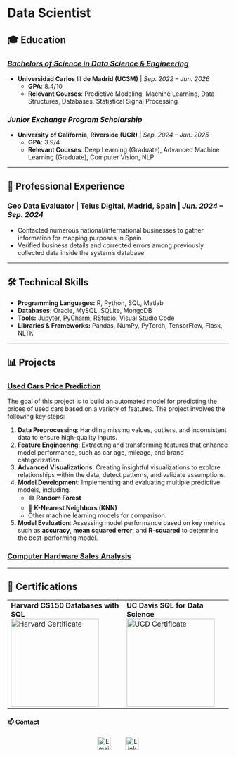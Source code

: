 #  Data Scientist

## 🎓 Education   
### [*Bachelors of Science in Data Science & Engineering*](https://www.uc3m.es/bachelor-degree/data-science)           
- **Universidad Carlos III de Madrid (UC3M)** | *Sep. 2022 – Jun. 2026*  
  - **GPA**: 8.4/10  
  - **Relevant Courses**: Predictive Modeling, Machine Learning, Data Structures, Databases, Statistical Signal Processing
    
### *Junior Exchange Program Scholarship*
- **University of California, Riverside (UCR)** | *Sep. 2024 – Jun. 2025*  
  - **GPA**: 3.9/4  
  - **Relevant Courses**: Deep Learning (Graduate), Advanced Machine Learning (Graduate), Computer Vision, NLP  

---

## 💼 Professional Experience  
### **Geo Data Evaluator** | Telus Digital, Madrid, Spain | *Jun. 2024 – Sep. 2024*  
- Contacted numerous national/international businesses to gather information for mapping purposes in Spain  
- Verified business details and corrected errors among previously collected data inside the system’s database  

---

## 🛠️ Technical Skills  
- **Programming Languages:** R, Python, SQL, Matlab  
- **Databases:** Oracle, MySQL, SQLite, MongoDB  
- **Tools:** Jupyter, PyCharm, RStudio, Visual Studio Code  
- **Libraries & Frameworks:** Pandas, NumPy, PyTorch, TensorFlow, Flask, NLTK  

---

## 📊 Projects  
### [Used Cars Price Prediction](https://github.com/LaurenGallego/Used-Cars-Price-Prediction)  
The goal of this project is to build an automated model for predicting the prices of used cars based on a variety of features. The project involves the following key steps:

1. **Data Preprocessing**: Handling missing values, outliers, and inconsistent data to ensure high-quality inputs.
2. **Feature Engineering**: Extracting and transforming features that enhance model performance, such as car age, mileage, and brand categorization.
3. **Advanced Visualizations**: Creating insightful visualizations to explore relationships within the data, detect patterns, and validate assumptions.
4. **Model Development**: Implementing and evaluating multiple predictive models, including:
   - 🟢 **Random Forest**
   - 🔵 **K-Nearest Neighbors (KNN)**
   - Other machine learning models for comparison.
5. **Model Evaluation**: Assessing model performance based on key metrics such as **accuracy**, **mean squared error**, and **R-squared** to determine the best-performing model.

### [Computer Hardware Sales Analysis](https://github.com/LaurenGallego/Computer-Hardware-Sales-Analysis-PowerBI-Report)

---

## 📜 Certifications  
<table>
  <tr>
    <td>
      <strong>Harvard CS150 Databases with SQL</strong><br>
      <img src="https://github.com/LaurenGallego/portfolio/blob/main/assets/HarvardCertificate.png?raw=true" alt="Harvard Certificate" width="200">
    </td>
    <td>
      <strong>UC Davis SQL for Data Science</strong><br>
      <img src="https://github.com/LaurenGallego/portfolio/blob/main/assets/UCDCertificate.png?raw=true" alt="UCD Certificate" width="200">
    </td>
  </tr>
</table>

#### 📫 Contact 
<div style="text-align: center;">
  <a href="mailto:lauren.gallegoropero@gmail.com" style="display: inline-block; margin-right: 30px;">
    <img src="https://external-content.duckduckgo.com/iu/?u=https%3A%2F%2Ftse2.mm.bing.net%2Fth%3Fid%3DOIP.GPb0ZcxnKxbRAXHa3xNw3QHaHa%26pid%3DApi&f=1&ipt=4371e1e26750a70ea8a1e846e34d3c3685b4199092807f925c8fd83820b0224c&ipo=images" alt="Email" width="30">
  </a>
  <a href="https://www.linkedin.com/in/lauren-gallego-ropero/" target="_blank" style="display: inline-block;">
    <img src="https://external-content.duckduckgo.com/iu/?u=https%3A%2F%2Ffreelogopng.com%2Fimages%2Fall_img%2F1656996524linkedin-app-icon.png&f=1&nofb=1&ipt=7c10c25f586f2064f67e02e144040429a2b1c65c2aae6c39e1fa8076f98060fc&ipo=images" width="30" alt="LinkedIn Profile">
  </a>
</div>


